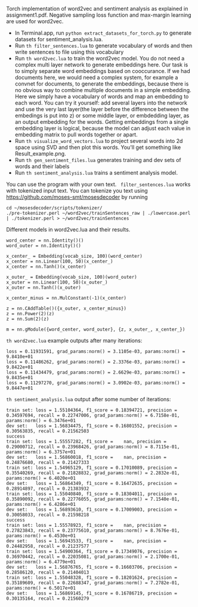 Torch implementation of word2vec and sentiment analysis as explained in assignment1.pdf. Negative sampling loss function and max-margin learning are used for word2vec.

- In Terminal.app, run ```python extract_datasets_for_torch.py``` to generate datasets for sentiment_analysis.lua.
- Run ```th filter_sentences.lua``` to generate vocabulary of words and then write sentences to file using this vocabulary
- Run ```th word2vec.lua``` to train the word2vec model. You do not need a complex multi layer network to generate embeddings here. Our task is to simply separate word embeddings based on cooccurance. If we had documents here, we would need a complex system, for example a convnet for documents, to generate the embeddings, because there is no obvious way to combine multiple documents in a simple embedding. Here we simply have a vocabulary of words and map an embedding to each word. You can try it yourself: add several layers into the network and use the very last layer(the layer before the difference between the embedings is put into z) or some middle layer, or embdedding layer, as an output embedding for the words. Getting embeddings from a single embedding layer is logical, because the model can adjust each value in embedding matrix to pull words together or apart.
- Run ```th visualize_word_vectors.lua``` to project several words into 2d space using SVD and then plot this words. You'll get something like Result_example.png.
- Run ```th gen_sentiment_files.lua``` generates training and dev sets of words and their labels
- Run ```th sentiment_analysis.lua``` trains a sentiment analysis model.

You can use the program with your own text. ``` filter_sentences.lua``` works with tokenized input text. You can tokenize you text using https://github.com/moses-smt/mosesdecoder by running 
```
cd ~/mosesdecoder/scripts/tokenizer/ 
./pre-tokenizer.perl ~/word2vec/trainSentences_raw | ./lowercase.perl | ./tokenizer.perl > ~/word2vec/trainSentences
``` 

Different models in word2vec.lua and their results.
```
word_center = nn.Identity()()
word_outer = nn.Identity()()

x_center_ = Embedding(vocab_size, 100)(word_center)
x_center = nn.Linear(100, 50)(x_center_)
x_center = nn.Tanh()(x_center)

x_outer_ = Embedding(vocab_size, 100)(word_outer)
x_outer = nn.Linear(100, 50)(x_outer_)
x_outer = nn.Tanh()(x_outer)

x_center_minus = nn.MulConstant(-1)(x_center)

z = nn.CAddTable()({x_outer, x_center_minus})
z = nn.Power(2)(z)
z = nn.Sum(2)(z)

m = nn.gModule({word_center, word_outer}, {z, x_outer_, x_center_})
```

```th word2vec.lua``` example outputs after many iterations:
```
loss = 0.11931591, grad_params:norm() = 3.1105e-03, params:norm() = 9.8410e+01	
loss = 0.11486262, grad_params:norm() = 2.3376e-03, params:norm() = 9.8422e+01	
loss = 0.11434479, grad_params:norm() = 2.6629e-03, params:norm() = 9.8435e+01	
loss = 0.11297270, grad_params:norm() = 3.0902e-03, params:norm() = 9.8447e+01
```

```th sentiment_analysis.lua``` output after some number of iterations:
```
train set: loss = 1.55104364, f1_score = 0.18394721, precision = 0.34597694, recall = 0.22747006, grad_params:norm() = 6.7158e-01, params:norm() = 6.3476e+01	
dev set:   loss = 1.56834475, f1_score = 0.16801552, precision = 0.30563835, recall = 0.21562503	
success	
train set: loss = 1.55557282, f1_score =    nan, precision = 0.29000712, recall = 0.23968426, grad_params:norm() = 8.7115e-01, params:norm() = 6.3757e+01	
dev set:   loss = 1.56860018, f1_score =    nan, precision = 0.24876680, recall = 0.21427333	
train set: loss = 1.54965129, f1_score = 0.17010089, precision = 0.35540269, recall = 0.21828832, grad_params:norm() = 2.2832e-01, params:norm() = 6.4020e+01	
dev set:   loss = 1.56864349, f1_score = 0.16472635, precision = 0.28914897, recall = 0.21383932	
train set: loss = 1.55040840, f1_score = 0.18304011, precision = 0.35890092, recall = 0.22776055, grad_params:norm() = 7.1540e-01, params:norm() = 6.4286e+01	
dev set:   loss = 1.56893610, f1_score = 0.17009003, precision = 0.30058033, recall = 0.21598218	
success	
train set: loss = 1.55578923, f1_score =    nan, precision = 0.27823843, recall = 0.23775610, grad_params:norm() = 8.7676e-01, params:norm() = 6.4530e+01	
dev set:   loss = 1.56943533, f1_score =    nan, precision = 0.24482958, recall = 0.21237577	
train set: loss = 1.54900364, f1_score = 0.17349076, precision = 0.36970442, recall = 0.22035081, grad_params:norm() = 2.1700e-01, params:norm() = 6.4779e+01	
dev set:   loss = 1.56876765, f1_score = 0.16603706, precision = 0.28586120, recall = 0.21404013	
train set: loss = 1.55048328, f1_score = 0.18201624, precision = 0.35189609, recall = 0.22688347, grad_params:norm() = 7.2782e-01, params:norm() = 6.5017e+01	
dev set:   loss = 1.56869145, f1_score = 0.16786719, precision = 0.30135164, recall = 0.21560279	
```
